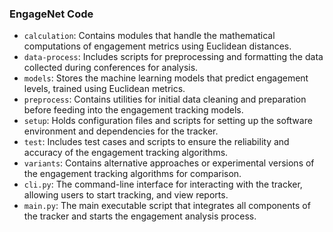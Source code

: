 ### EngageNet Code

- `calculation`: Contains modules that handle the mathematical computations of engagement metrics using Euclidean distances.
- `data-process`: Includes scripts for preprocessing and formatting the data collected during conferences for analysis.
- `models`: Stores the machine learning models that predict engagement levels, trained using Euclidean metrics.
- `preprocess`: Contains utilities for initial data cleaning and preparation before feeding into the engagement tracking models.
- `setup`: Holds configuration files and scripts for setting up the software environment and dependencies for the tracker.
- `test`: Includes test cases and scripts to ensure the reliability and accuracy of the engagement tracking algorithms.
- `variants`: Contains alternative approaches or experimental versions of the engagement tracking algorithms for comparison.
- `cli.py`: The command-line interface for interacting with the tracker, allowing users to start tracking, and view reports.
- `main.py`: The main executable script that integrates all components of the tracker and starts the engagement analysis process.
